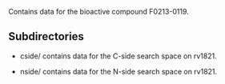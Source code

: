 Contains data for the bioactive compound F0213-0119.

## Subdirectories

- cside/ contains data for the C-side search space on rv1821.

- nside/ contains data for the N-side search space on rv1821.

